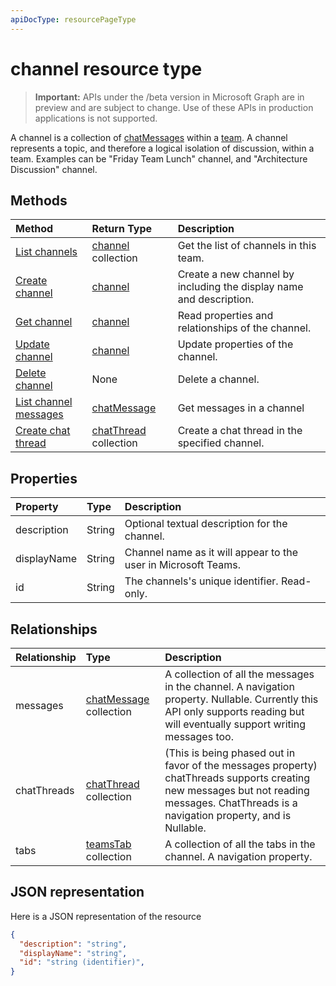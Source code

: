 ```yaml
---
apiDocType: resourcePageType
---
```

# channel resource type

> **Important:** APIs under the /beta version in Microsoft Graph are in preview and are subject to change. Use of these APIs in production applications is not supported.

A channel is a collection of [chatMessages](chatmessage.md) within a [team](../resources/team.md). 
A channel represents a topic, and therefore a logical isolation of discussion, within a team. 
Examples can be "Friday Team Lunch" channel, and "Architecture Discussion" channel.


## Methods

| Method       | Return Type  |Description|
|:---------------|:--------|:----------|
|[List channels](../api/group_list_channels.md) | [channel](channel.md) collection | Get the list of channels in this team.|
|[Create channel](../api/group_post_channels.md) | [channel](channel.md) | Create a new channel by including the display name and description.|
|[Get channel](../api/channel_get.md) | [channel](channel.md) | Read properties and relationships of the channel.|
|[Update channel](../api/channel_patch.md) | [channel](channel.md) | Update properties of the channel.|
|[Delete channel](../api/channel_delete.md) | None | Delete a channel.|
|[List channel messages](../api/channel_list_messages.md)  | [chatMessage](../resources/chatmessage.md) | Get messages in a channel |
|[Create chat thread](../api/channel_post_chatthreads.md) | [chatThread](chatthread.md) collection| Create a chat thread in the specified channel.|

## Properties
| Property	   | Type	|Description|
|:---------------|:--------|:----------|
|description|String|Optional textual description for the channel.|
|displayName|String|Channel name as it will appear to the user in Microsoft Teams.|
|id|String|The channels's unique identifier. Read-only.|

## Relationships
| Relationship | Type	|Description|
|:---------------|:--------|:----------|
|messages|[chatMessage](chatmessage.md) collection|A collection of all the messages in the channel. A navigation property. Nullable. Currently this API only supports reading but will eventually support writing messages too.|
|chatThreads|[chatThread](chatthread.md) collection|(This is being phased out in favor of the messages property) chatThreads supports creating new messages but not reading messages. ChatThreads is a navigation property, and is Nullable.|
|tabs|[teamsTab](../resources/teamstab.md) collection|A collection of all the tabs in the channel. A navigation property.|


## JSON representation

Here is a JSON representation of the resource

<!-- {
  "blockType": "resource",
  "optionalProperties": [
    "chatthreads"
  ],
  "keyProperty": "id",
  "@odata.type": "microsoft.graph.channel"
}-->

```json
{
  "description": "string",
  "displayName": "string",
  "id": "string (identifier)",
}

```


<!-- uuid: 8fcb5dbc-d5aa-4681-8e31-b001d5168d79
2015-10-25 14:57:30 UTC -->
<!-- {
  "type": "#page.annotation",
  "description": "channel resource",
  "keywords": "",
  "section": "documentation",
  "tocPath": ""
}-->
